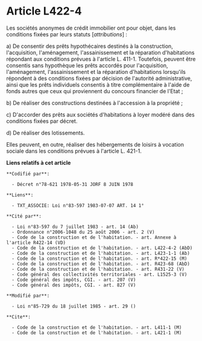# Article L422-4

Les sociétés anonymes de crédit immobilier ont pour objet, dans les conditions fixées par leurs statuts [*attributions*] :

a) De consentir des prêts hypothécaires destinés à la construction, l'acquisition, l'aménagement, l'assainissement et la
réparation d'habitations répondant aux conditions prévues à l'article L. 411-1. Toutefois, peuvent être consentis sans
hypothèque les prêts accordés pour l'acquisition, l'aménagement, l'assainissement et la réparation d'habitations lorsqu'ils
répondent à des conditions fixées par décision de l'autorité administrative, ainsi que les prêts individuels consentis à
titre complémentaire à l'aide de fonds autres que ceux qui proviennent du concours financier de l'Etat ;

b) De réaliser des constructions destinées à l'accession à la propriété ;

c) D'accorder des prêts aux sociétés d'habitations à loyer modéré dans des conditions fixées par décret.

d) De réaliser des lotissements.

Elles peuvent, en outre, réaliser des hébergements de loisirs à vocation sociale dans les conditions prévues à l'article L.
421-1.

**Liens relatifs à cet article**

	**Codifié par**:

	  - Décret n°78-621 1978-05-31 JORF 8 JUIN 1978

	**Liens**:

	  - TXT_ASSOCIE: Loi n°83-597 1983-07-07 ART. 14 1°

	**Cité par**:

	  - Loi n°83-597 du 7 juillet 1983 - art. 14 (Ab)
	  - Ordonnance n°2006-1048 du 25 août 2006 - art. 2 (V)
	  - Code de la construction et de l'habitation. - art. Annexe à l'article R422-14 (VD)
	  - Code de la construction et de l'habitation. - art. L422-4-2 (AbD)
	  - Code de la construction et de l'habitation. - art. L423-1-1 (Ab)
	  - Code de la construction et de l'habitation. - art. R*422-15 (M)
	  - Code de la construction et de l'habitation. - art. R423-68 (AbD)
	  - Code de la construction et de l'habitation. - art. R431-22 (V)
	  - Code général des collectivités territoriales - art. L1525-3 (V)
	  - Code général des impôts, CGI. - art. 207 (V)
	  - Code général des impôts, CGI. - art. 827 (V)

	**Modifié par**:

	  - Loi n°85-729 du 18 juillet 1985 - art. 29 ()

	**Cite**:

	  - Code de la construction et de l'habitation. - art. L411-1 (M)
	  - Code de la construction et de l'habitation. - art. L421-1 (M)
